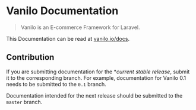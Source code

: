 # Vanilo Documentation

> Vanilo is an E-commerce Framework for Laravel.

This Documentation can be read at [vanilo.io/docs](https://vanilo.io/docs).

## Contribution

If you are submitting documentation for the **current stable release*, submit it to the corresponding
branch. For example, documentation for Vanilo 0.1 needs to be submitted to the `0.1` branch.

Documentation intended for the next release should be submitted to the `master` branch.

